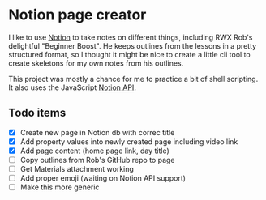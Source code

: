 # Notion page creator

I like to use [Notion](https://www.notion.so/) to take notes on different things, including RWX Rob's delightful "Beginner Boost".
He keeps outlines from the lessons in a pretty structured format, so I thought it might be nice to create a little cli tool to create skeletons for my own notes from his outlines.

This project was mostly a chance for me to practice a bit of shell scripting. It also  uses the JavaScript [Notion API](https://developers.notion.com/).


## Todo items
- [x] Create new page in Notion db with correc title
- [x] Add property values into newly created page including video link
- [x] Add page content (home page link, day title)
- [ ] Copy outlines from Rob's GitHub repo to page
- [ ] Get Materials attachment working
- [ ] Add proper emoji (waiting on Notion API support)
- [ ] Make this more generic
